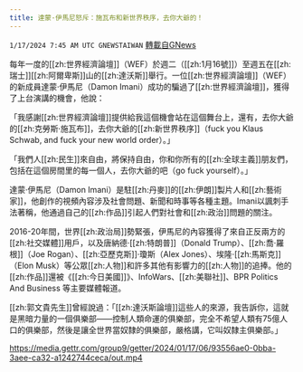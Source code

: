 ```yaml
---
title: 達蒙·伊馬尼怒斥：施瓦布和新世界秩序，去你大爺的！
---
```

`1/17/2024 7:45 AM UTC GNEWSTAIWAN` [轉載自GNews](https://gnews.org/articles/2227491)

每年一度的[[zh:世界經濟論壇]]（WEF）於週二（[[zh:1月16號]]）至週五在[[zh:瑞士]][[zh:阿爾卑斯]]山的[[zh:達沃斯]]舉行。一位[[zh:世界經濟論壇]]（WEF）的新成員達蒙·伊馬尼（Damon Imani）成功的騙過了[[zh:世界經濟論壇]]，獲得了上台演講的機會，他說：

  

「我感謝[[zh:世界經濟論壇]]提供給我這個機會站在這個舞台上，還有，去你大爺的[[zh:克勞斯·施瓦布]]，去你大爺的[[zh:新世界秩序]]（fuck you Klaus Schwab, and fuck your new world order）。」

  

「我們人[[zh:民生]]來自由，將保持自由，你和你所有的[[zh:全球主義]]朋友們，包括在這個房間里的每一個人，去你大爺的吧（go fuck yourself）。」

  

達蒙·伊馬尼（Damon Imani）是駐[[zh:丹麥]]的[[zh:伊朗]]製片人和[[zh:藝術家]]，他創作的視頻內容涉及社會問題、新聞和時事等各種主題。Imani以諷刺手法著稱，他通過自己的[[zh:作品]]引起人們對社會和[[zh:政治]]問題的關注。

  

2016-20年間，世界[[zh:政治局]]勢緊張，伊馬尼的內容獲得了來自正反兩方的[[zh:社交媒體]]用戶，以及唐納德·[[zh:特朗普]]（Donald Trump）、[[zh:喬·羅根]]（Joe Rogan）、[[zh:亞歷克斯]]·瓊斯（Alex Jones）、埃隆·[[zh:馬斯克]]（Elon Musk）等公眾[[zh:人物]]和許多其他有影響力的[[zh:人物]]的追捧。他的[[zh:作品]]還被《[[zh:今日美國]]》、InfoWars、[[zh:美聯社]]、BPR Politics And Business 等主要媒體報道。

  

[[zh:郭文貴先生]]曾經說過：「[[zh:達沃斯論壇]]這些人的來源，我告訴你，這就是黑暗力量的一個俱樂部——控制人類命運的俱樂部，完全不希望人類有75億人口的俱樂部，然後是讓全世界當奴隸的俱樂部，嚴格講，它叫奴隸主俱樂部。」


https://media.gettr.com/group9/getter/2024/01/17/06/93556ae0-0bba-3aee-ca32-a1242744ceca/out.mp4



